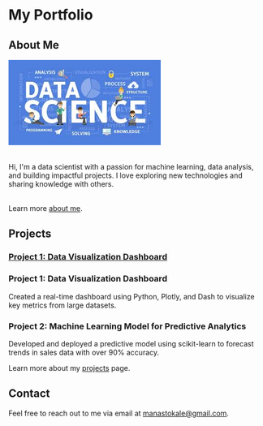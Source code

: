 # My Portfolio

## About Me

![Main Image](images/ds.jpeg)

<br>Hi, I'm a data scientist with a passion for machine learning, data analysis, and building impactful projects. I love exploring new technologies and sharing knowledge with others.

<br>Learn more [about me](about.md).

## Projects

### [Project 1: Data Visualization Dashboard](projects.md)
### <a href="projects.md" style="text-decoration:none; color:inherit;">Project 1: Data Visualization Dashboard</a>

Created a real-time dashboard using Python, Plotly, and Dash to visualize key metrics from large datasets.

### Project 2: Machine Learning Model for Predictive Analytics
Developed and deployed a predictive model using scikit-learn to forecast trends in sales data with over 90% accuracy.

Learn more about my [projects](projects.md) page.<br>

## Contact
Feel free to reach out to me via email at [manastokale@gmail.com](mailto:manastokale@gmail.com).
